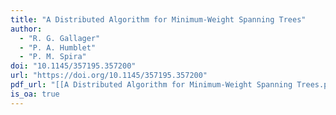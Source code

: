 ```yaml
---
title: "A Distributed Algorithm for Minimum-Weight Spanning Trees"
author:
  - "R. G. Gallager"
  - "P. A. Humblet"
  - "P. M. Spira"
doi: "10.1145/357195.357200"
url: "https://doi.org/10.1145/357195.357200"
pdf_url: "[[A Distributed Algorithm for Minimum-Weight Spanning Trees.pdf]]"
is_oa: true
---
```

